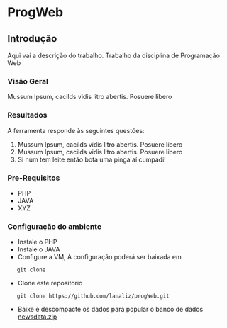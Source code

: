 # ProgWeb

## Introdução
Aqui vai a descrição do trabalho.
Trabalho da disciplina de Programação Web


### Visão Geral
Mussum Ipsum, cacilds vidis litro abertis. Posuere libero 

### Resultados
A ferramenta responde às seguintes questões:
1. Mussum Ipsum, cacilds vidis litro abertis. Posuere libero 
2. Mussum Ipsum, cacilds vidis litro abertis. Posuere libero  
3. Si num tem leite então bota uma pinga aí cumpadi! 

### Pre-Requisitos
- PHP
- JAVA
- XYZ

### Configuração do ambiente
- Instale o PHP
- Instale o JAVA
- Configure a VM, A configuração poderá ser baixada em
 ```
	git clone 
 ```
- Clone este repositorio
 ```
	git clone https://github.com/lanaliz/progWeb.git 
 ```
- Baixe e descompacte os dados para popular o banco de dados [newsdata.zip](https://d17h27t6h515a5.cloudfront.net/topher/2016/August/57b5f748_newsdata/newsdata.zip) 